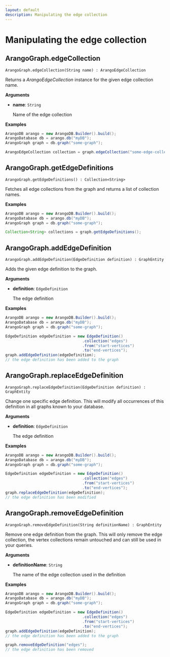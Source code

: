 ```yaml
---
layout: default
description: Manipulating the edge collection
---
```


# Manipulating the edge collection

## ArangoGraph.edgeCollection

`ArangoGraph.edgeCollection(String name) : ArangoEdgeCollection`

Returns a _ArangoEdgeCollection_ instance for the given edge collection name.

**Arguments**

- **name**: `String`

  Name of the edge collection

**Examples**

```Java
ArangoDB arango = new ArangoDB.Builder().build();
ArangoDatabase db = arango.db("myDB");
ArangoGraph graph = db.graph("some-graph");

ArangoEdgeCollection collection = graph.edgeCollection("some-edge-collection");
```

## ArangoGraph.getEdgeDefinitions

`ArangoGraph.getEdgeDefinitions() : Collection<String>`

Fetches all edge collections from the graph and returns a list of collection names.

**Examples**

```Java
ArangoDB arango = new ArangoDB.Builder().build();
ArangoDatabase db = arango.db("myDB");
ArangoGraph graph = db.graph("some-graph");

Collection<String> collections = graph.getEdgeDefinitions();
```

## ArangoGraph.addEdgeDefinition

`ArangoGraph.addEdgeDefinition(EdgeDefinition definition) : GraphEntity`

Adds the given edge definition to the graph.

**Arguments**

- **definition**: `EdgeDefinition`

  The edge definition

**Examples**

```Java
ArangoDB arango = new ArangoDB.Builder().build();
ArangoDatabase db = arango.db("myDB");
ArangoGraph graph = db.graph("some-graph");

EdgeDefinition edgeDefinition = new EdgeDefinition()
                                  .collection("edges")
                                  .from("start-vertices")
                                  .to("end-vertices");
graph.addEdgeDefinition(edgeDefinition);
// the edge definition has been added to the graph
```

## ArangoGraph.replaceEdgeDefinition

`ArangoGraph.replaceEdgeDefinition(EdgeDefinition definition) : GraphEntity`

Change one specific edge definition. This will modify all occurrences of this
definition in all graphs known to your database.

**Arguments**

- **definition**: `EdgeDefinition`

  The edge definition

**Examples**

```Java
ArangoDB arango = new ArangoDB.Builder().build();
ArangoDatabase db = arango.db("myDB");
ArangoGraph graph = db.graph("some-graph");

EdgeDefinition edgeDefinition = new EdgeDefinition()
                                  .collection("edges")
                                  .from("start-vertices")
                                  .to("end-vertices");
graph.replaceEdgeDefinition(edgeDefinition);
// the edge definition has been modified
```

## ArangoGraph.removeEdgeDefinition

`ArangoGraph.removeEdgeDefinition(String definitionName) : GraphEntity`

Remove one edge definition from the graph. This will only remove the
edge collection, the vertex collections remain untouched and can still
be used in your queries.

**Arguments**

- **definitionName**: `String`

  The name of the edge collection used in the definition

**Examples**

```Java
ArangoDB arango = new ArangoDB.Builder().build();
ArangoDatabase db = arango.db("myDB");
ArangoGraph graph = db.graph("some-graph");

EdgeDefinition edgeDefinition = new EdgeDefinition()
                                  .collection("edges")
                                  .from("start-vertices")
                                  .to("end-vertices");
graph.addEdgeDefinition(edgeDefinition);
// the edge definition has been added to the graph

graph.removeEdgeDefinition("edges");
// the edge definition has been removed
```
